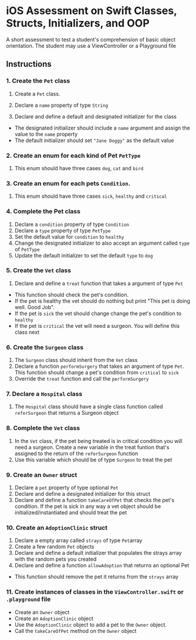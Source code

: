 # iOS Assessment on Swift Classes, Structs, Initializers, and OOP
A short assessment to test a student's comprehension of basic object orientation.
The student may use a ViewController or a Playground file

## Instructions

### 1. Create the `Pet` class
1. Create a `Pet` class.
2. Declare a `name` property of type `String`

3. Declare and define a default and designated initializer for the class
  * The designated initializer should include a `name` argument and assign the value to the `name` property
  * The default initializer should set `"Jane Doggy"` as the default value

### 2. Create an enum for each kind of Pet `PetType`
1. This enum should have three cases `dog`, `cat` and `bird`

### 3. Create an enum for each pets `Condition`.
1. This enum should have three cases `sick`, `healthy` and `critical`

### 4. Complete the Pet class
1. Declare a `condition` property of type `Condition`
2. Declare a `type` property of type `PetType`
3. Set the default value for `condition` to `healthy`
4. Change the designated initializer to also accept an argument called `type` of `PetType`
5. Update the default initializer to set the default `type` to `dog`

### 5. Create the `Vet` class
1. Declare and define a  `treat` function that takes a argument of type `Pet`
  * This function should check the pet's condition.
  * If the pet is healthy the vet should do nothing but print "This pet is doing well. Good Job".
  * If the pet is `sick` the vet should change change the pet's condition to `healthy`
  * If the pet is  `critical` the vet will need a surgeon. You will define this class next

### 6. Create the `Surgeon` class  
1. The `Surgeon` class should inherit from the `Vet` class
2. Declare a function `performSurgery` that takes an argument of type `Pet`. This function should change a pet's condition from `critical` to `sick`
3. Override the `treat` function and call the `performSurgery`

### 7. Declare a `Hospital` class
1. The `Hospital` class should have a single class function called `referSurgeon` that returns a Surgeon object

### 8. Complete the `Vet` class
1. In the `Vet` class, if the pet being treated is in critical condition you will need a surgeon. Create a new variable in the treat funtion that's assigned to the return of the `referSurgeon` function
2. Use this variable which should be of type `Surgeon` to treat the pet

### 9. Create an `Owner` struct
1. Declare a `pet` property of type optional `Pet`
2. Declare and define a designated initializer for this struct
3. Declare and define a function `takeCareOfPet` that checks the pet's condition. If the pet is sick in any way a vet object should be initialized/instantiated and should treat the pet

### 10. Create an `AdoptionClinic` struct
1. Declare a empty array called `strays` of type `Pet`array
2. Create a few random `Pet` objects
3. Declare and define a default initializer that populates the strays array with the random pets you created
4. Declare and define a function `allowAdoption` that returns an optional Pet
  * This function should remove the pet it returns from the `strays` array

### 11. Create instances of classes in the `ViewController.swift` or `.playground` file
  * Create an `Owner` object
  * Create an `AdoptionClinic` object
  * Use the `AdoptionClinic` object to add a pet to the `Owner` object.
  * Call the `takeCareOfPet` method on the `Owner` object
